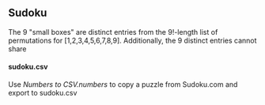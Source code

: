 ## Sudoku
The 9 "small boxes" are distinct entries from the 9!-length list of permutations for [1,2,3,4,5,6,7,8,9]. Additionally, the 9 distinct entries cannot share 



#### sudoku.csv
Use *Numbers to CSV.numbers* to copy a puzzle from Sudoku.com and export to sudoku.csv

